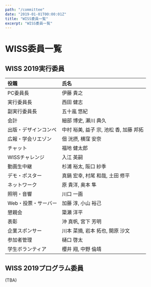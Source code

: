 ```yaml
---
path: "/committee"
date: "2019-01-01T00:00:01Z"
title: "WISS委員一覧"
excerpt: "WISS委員一覧"
---
```


# WISS委員一覧

## WISS 2019実行委員

役職|氏名
:--|:--
PC委員長|伊藤 貴之
実行委員長|西田 健志
副実行委員長|五十嵐 悠紀
会計|細部 博史, 瀬川 典久
出版・デザインコンペ|中村 裕美, 益子 宗, 池松 香, 加藤 邦拓
広報・学会リエゾン|佃 洸摂, 横窪 安奈
チャット|福地 健太郎
WISSチャレンジ|入江 英嗣
動画生中継|杉浦 裕太, 阪口 紗季
デモ・ポスター|真鍋 宏幸, 村尾 和哉, 土田 修平
ネットワーク|原 貴洋, 奥本 隼
照明・音響|川口 一画
Web・投票・サーバー|加藤 淳, 小山 裕己
懇親会|簗瀬 洋平
表彰|沖 真帆, 宮下 芳明
企業スポンサー|川本 菜摘, 岩本 拓也, 開原 沙文
参加者管理|樋口 啓太
学生ボランティア|櫻井 翔, 中野 倫靖

## WISS 2019プログラム委員

(TBA)
